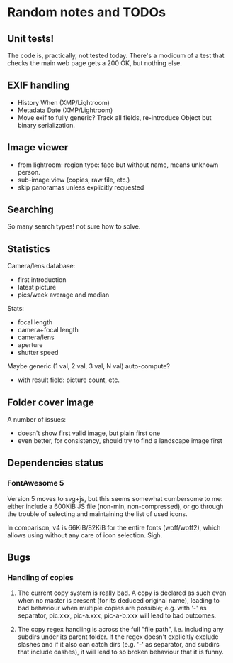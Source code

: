 # Random notes and TODOs

## Unit tests!

The code is, practically, not tested today. There's a modicum of a
test that checks the main web page gets a 200 OK, but nothing else.

## EXIF handling

- History When (XMP/Lightroom)
- Metadata Date (XMP/Lightroom)
- Move exif to fully generic? Track all fields, re-introduce Object
  but binary serialization.

## Image viewer

- from lightroom: region type: face but without name, means unknown
  person.
- sub-image view (copies, raw file, etc.)
- skip panoramas unless explicitly requested

## Searching

So many search types! not sure how to solve.

## Statistics

Camera/lens database:

- first introduction
- latest picture
- pics/week average and median

Stats:

- focal length
- camera+focal length
- camera/lens
- aperture
- shutter speed

Maybe generic (1 val, 2 val, 3 val, N val) auto-compute?

- with result field: picture count, etc.

## Folder cover image

A number of issues:

- doesn't show first valid image, but plain first one
- even better, for consistency, should try to find a landscape image
  first

## Dependencies status

### FontAwesome 5

Version 5 moves to svg+js, but this seems somewhat cumbersome to me:
either include a 600KiB JS file (non-min, non-compressed), or go
through the trouble of selecting and maintaining the list of used
icons.

In comparison, v4 is 66KiB/82KiB for the entire fonts (woff/woff2),
which allows using without any care of icon selection. Sigh.

## Bugs

### Handling of copies

1. The current copy system is really bad. A copy is declared as such
   even when no master is present (for its deduced original name),
   leading to bad behaviour when multiple copies are possible;
   e.g. with '-' as separator, pic.xxx, pic-a.xxx, pic-a-b.xxx will
   lead to bad outcomes.

2. The copy regex handling is across the full "file path",
   i.e. including any subdirs under its parent folder. If the regex
   doesn't explicitly exclude slashes and if it also can catch dirs
   (e.g. '-' as separator, and subdirs that include dashes), it will
   lead to so broken behaviour that it is funny.
